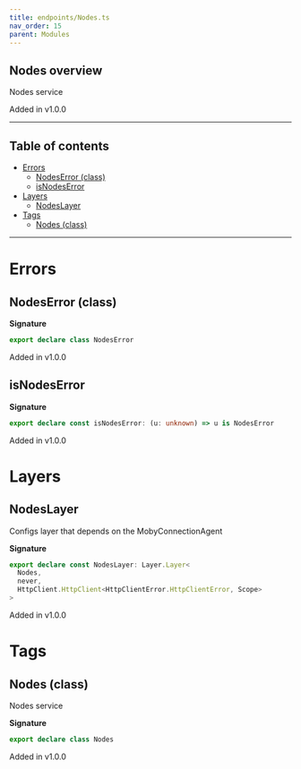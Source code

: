 ```yaml
---
title: endpoints/Nodes.ts
nav_order: 15
parent: Modules
---
```


## Nodes overview

Nodes service

Added in v1.0.0

---

<h2 class="text-delta">Table of contents</h2>

- [Errors](#errors)
  - [NodesError (class)](#nodeserror-class)
  - [isNodesError](#isnodeserror)
- [Layers](#layers)
  - [NodesLayer](#nodeslayer)
- [Tags](#tags)
  - [Nodes (class)](#nodes-class)

---

# Errors

## NodesError (class)

**Signature**

```ts
export declare class NodesError
```

Added in v1.0.0

## isNodesError

**Signature**

```ts
export declare const isNodesError: (u: unknown) => u is NodesError
```

Added in v1.0.0

# Layers

## NodesLayer

Configs layer that depends on the MobyConnectionAgent

**Signature**

```ts
export declare const NodesLayer: Layer.Layer<
  Nodes,
  never,
  HttpClient.HttpClient<HttpClientError.HttpClientError, Scope>
>
```

Added in v1.0.0

# Tags

## Nodes (class)

Nodes service

**Signature**

```ts
export declare class Nodes
```

Added in v1.0.0
